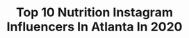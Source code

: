 ---
title: Top 10 Nutrition Instagram Influencers In Atlanta In 2020
description: >-
  Find top nutrition Instagram influencers in Atlanta in 2020. Most popular hashtags: #workout #fitnessmotivation #nutrition #fitness.
platform: Instagram
profiles:
  - username: "rushingtothekitchen"
    fullname: >-
      Courtney Rushing
    location: "United States"
    followers: 7131
    engagement: 341
    commentsToLikes: 0.248198
    id: ck0twvachgwf90i1936cdck00
    verified: false
    hashtags: "#spaghettisquash, #foodie, #foodreview, #review"
  - username: "hellospoonful"
    fullname: >-
      Nutritionist | Elizabeth Moye
    location: "United States"
    followers: 35304
    engagement: 401
    commentsToLikes: 0.132371
    id: ck0w2ed0knxpd0i197mhmcc78
    verified: false
    hashtags: "#ditchthediet, #feedfeedglutenfree, #makesmewhole, #mindbodygreen"
  - username: "thedesailifestyle"
    fullname: >-
      Abhish Desai
    location: "United States"
    followers: 341966
    engagement: 195
    commentsToLikes: 0.006445
    id: ck135z50y3yb00i198y6ixoz3
    verified: false
    hashtags: "#consistency, #workoutlife, #strength, #animalflow"
  - username: "ashleymarietta"
    fullname: >-
      M A R I E T T A  🧿
    location: "United States"
    followers: 15760
    engagement: 948
    commentsToLikes: 0.047219
    id: ck8taku1ps6n70j785k0psopa
    verified: false
    hashtags: "#curlytostraight, #ootd, #blackgirljoy, #handshake"
  - username: "iamthequeenofnutrition"
    fullname: >-
      
    location: "United States"
    followers: 15969
    engagement: 411
    commentsToLikes: 0.063155
    id: ck14h55708kyd0i19f4xfbfbn
    verified: false
    hashtags: "#teamlovelybodies, #resultscity, #startsinthekitchen, #resultscityatl"
  - username: "sugarruns"
    fullname: >-
      Jessica Reyes
    location: "United States"
    followers: 33859
    engagement: 262
    commentsToLikes: 0.041293
    id: ck138y1kuiksz0i19n7uaymwb
    verified: false
    hashtags: "#trainingrun, #morningrun, #afternoonrun, #firstultramarathon"
  - username: "peachestopearls"
    fullname: >-
      Luisa
    location: "United States"
    followers: 37712
    engagement: 189
    commentsToLikes: 0.086001
    id: ck5hlt3z5kt6t0i11c1p5cijp
    verified: false
    hashtags: "#pregnancy, #pediatricnutrition, #foodie, #beautifulcuisines"
  - username: "plantfueledstrength"
    fullname: >-
      Devon Bennett Ⓥ
    location: "United States"
    followers: 39302
    engagement: 398
    commentsToLikes: 0.035096
    id: ck14klz1nq61h0i19sgxw6lzz
    verified: false
    hashtags: "#veganforlife, #plantbased, #veganrecipes, #macros"
  - username: "ladyrahxx"
    fullname: >-
      Farah S.
    location: "United States"
    followers: 5605
    engagement: 2116
    commentsToLikes: 0.047422
    id: ck5cjd836uhii0i11g4nulchy
    verified: false
    hashtags: "#gohardorgohome, #free, #spellmancollege, #newyork"
  - username: "khali_fitpro"
    fullname: >-
      IFBB Pro Khali Quartey
    location: "United States"
    followers: 43788
    engagement: 350
    commentsToLikes: 0.085669
    id: ck5px6qqpqdmx0i11rcezgwoj
    verified: false
    hashtags: "#npcbikinicompetitor, #stayhome, #neverquit, #undergroundathlete"
---